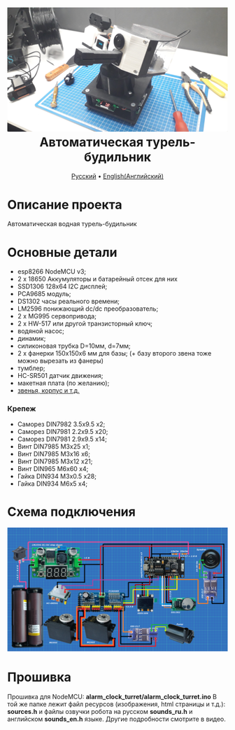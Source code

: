 <h1 align="center">
  <a href="https://youtu.be/pdIlyJ9fpZc"><img src="https://github.com/TrashRobotics/AlarmClockTurret/blob/main/img/alarm_clock_turret.jpg" alt="Турель-будильник" width="800"></a>
  <br>
    Автоматическая турель-будильник
  <br>
</h1>

<p align="center">
  <a href="https://github.com/TrashRobotics/AlarmClockTurret/blob/main/README.md">Русский</a> •
  <a href="https://github.com/TrashRobotics/AlarmClockTurret/blob/main/README-en.md">English(Английский)</a> 
</p>

# Описание проекта
Автоматическая водная турель-будильник

# Основные детали
* esp8266 NodeMCU v3;
* 2 x 18650 Аккумуляторы и батарейный отсек для них
* SSD1306 128x64 I2C дисплей;
* PCA9685 модуль;
* DS1302 часы реального времени;
* LM2596 понижающий dc/dc преобразователь;
* 2 x MG995 сервопривода;
* 2 x HW-517 или другой транзисторный ключ;
* водяной насос;
* динамик;
* силиконовая трубка D=10мм, d=7мм;
* 2 x фанерки 150x150x6 мм для базы; (+ базу второго звена тоже можно вырезать из фанеры)
* тумблер;
* HC-SR501 датчик движения;
* макетная плата (по желанию);
* [звенья, корпус и т.д.](https://www.thingiverse.com/thing:5167743)

### Крепеж
* Саморез DIN7982 3.5x9.5	x2;
* Саморез DIN7981 2.2x9.5	x20;
* Саморез DIN7981 2.9x9.5	x14;
* Винт DIN7985 M3x25		x1;
* Винт DIN7985 M3x16		x6;
* Винт DIN7985 M3x12		x21;
* Винт DIN965  M6x60		x4;
* Гайка DIN934 M3x0.5		x28;
* Гайка DIN934 M6x5			x4;

# Схема подключения
![Схема подключения](https://github.com/TrashRobotics/AlarmClockTurret/blob/main/img/schematic.png)

# Прошивка
Прошивка для NodeMCU: **alarm_clock_turret/alarm_clock_turret.ino**
В той же папке лежит файл ресурсов (изображения, html страницы и т.д.): **sources.h** и
файлы озвучки робота на русском **sounds_ru.h** и английском **sounds_en.h** языке.
Другие подробности смотрите в видео.

